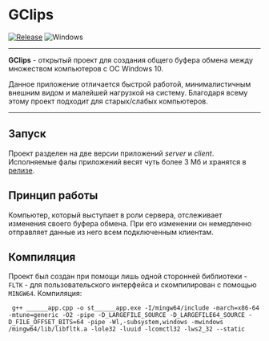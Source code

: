 # GClips
[![Release](https://img.shields.io/github/v/release/Kardfox01/GClips.svg)](https://github.com/Kardfox01/GClips/releases/tag/v1.0.1) ![Windows](https://badgen.net/badge/windows10/builded/green?icon=github)
________________
**GClips** - открытый проект для создания общего буфера обмена между множеством компьютеров с ОС Windows 10.

Данное приложение отличается быстрой работой, минималистичным внешним видом и малейшей нагрузкой на систему. Благодаря всему этому проект подходит для старых/слабых компьютеров.
________________
## Запуск
Проект разделен на две версии приложений *server* и *client*. Исполняемые фалы приложений весят чуть более 3 Мб и хранятся в [релизе](https://github.com/Kardfox01/GClips/releases/).
## Принцип работы
Компьютер, который выступает в роли сервера, отслеживает изменения своего буфера обмена. При его изменении он немедленно отправляет данные из него всем подключенным клиентам.
## Компиляция
Проект был создан при помощи лишь одной сторонней библиотеки - `FLTK` - для пользовательского интерфейса и скомпилирован с помощью `MINGW64`.
Компиляция:
```
 g++ ______app.cpp -o st______app.exe -I/mingw64/include -march=x86-64 -mtune=generic -O2 -pipe -D_LARGEFILE_SOURCE -D_LARGEFILE64_SOURCE -D_FILE_OFFSET_BITS=64 -pipe -Wl,-subsystem,windows -mwindows /mingw64/lib/libfltk.a -lole32 -luuid -lcomctl32 -lws2_32 --static
```
